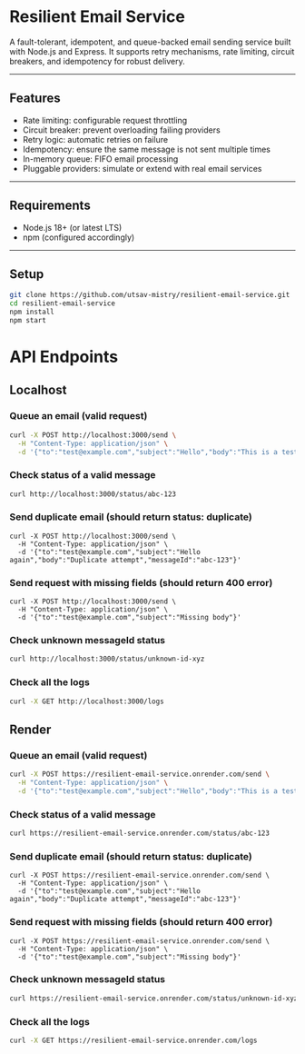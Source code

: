 # Resilient Email Service

A fault-tolerant, idempotent, and queue-backed email sending service built with Node.js and Express. It supports retry mechanisms, rate limiting, circuit breakers, and idempotency for robust delivery.

---

## Features

- Rate limiting: configurable request throttling
- Circuit breaker: prevent overloading failing providers
- Retry logic: automatic retries on failure
- Idempotency: ensure the same message is not sent multiple times
- In-memory queue: FIFO email processing
- Pluggable providers: simulate or extend with real email services

---

## Requirements

- Node.js 18+ (or latest LTS)
- npm (configured accordingly)

---

## Setup

```bash
git clone https://github.com/utsav-mistry/resilient-email-service.git
cd resilient-email-service
npm install
npm start
```

# API Endpoints 
## Localhost
### Queue an email (valid request)
```bash
curl -X POST http://localhost:3000/send \
  -H "Content-Type: application/json" \
  -d '{"to":"test@example.com","subject":"Hello","body":"This is a test email","messageId":"abc-123"}'
```
### Check status of a valid message
```bash
curl http://localhost:3000/status/abc-123
```

### Send duplicate email (should return status: duplicate)
```
curl -X POST http://localhost:3000/send \
  -H "Content-Type: application/json" \
  -d '{"to":"test@example.com","subject":"Hello again","body":"Duplicate attempt","messageId":"abc-123"}'
```
### Send request with missing fields (should return 400 error)
```
curl -X POST http://localhost:3000/send \
  -H "Content-Type: application/json" \
  -d '{"to":"test@example.com","subject":"Missing body"}'
```
### Check unknown messageId status
```bash
curl http://localhost:3000/status/unknown-id-xyz
```
### Check all the logs
```bash
curl -X GET http://localhost:3000/logs
```
## Render
### Queue an email (valid request)
```bash
curl -X POST https://resilient-email-service.onrender.com/send \
  -H "Content-Type: application/json" \
  -d '{"to":"test@example.com","subject":"Hello","body":"This is a test email","messageId":"abc-123"}'
```
### Check status of a valid message
```bash
curl https://resilient-email-service.onrender.com/status/abc-123
```

### Send duplicate email (should return status: duplicate)
```
curl -X POST https://resilient-email-service.onrender.com/send \
  -H "Content-Type: application/json" \
  -d '{"to":"test@example.com","subject":"Hello again","body":"Duplicate attempt","messageId":"abc-123"}'
```
### Send request with missing fields (should return 400 error)
```
curl -X POST https://resilient-email-service.onrender.com/send \
  -H "Content-Type: application/json" \
  -d '{"to":"test@example.com","subject":"Missing body"}'
```
### Check unknown messageId status
```bash
curl https://resilient-email-service.onrender.com/status/unknown-id-xyz
```
### Check all the logs
```bash
curl -X GET https://resilient-email-service.onrender.com/logs
```
